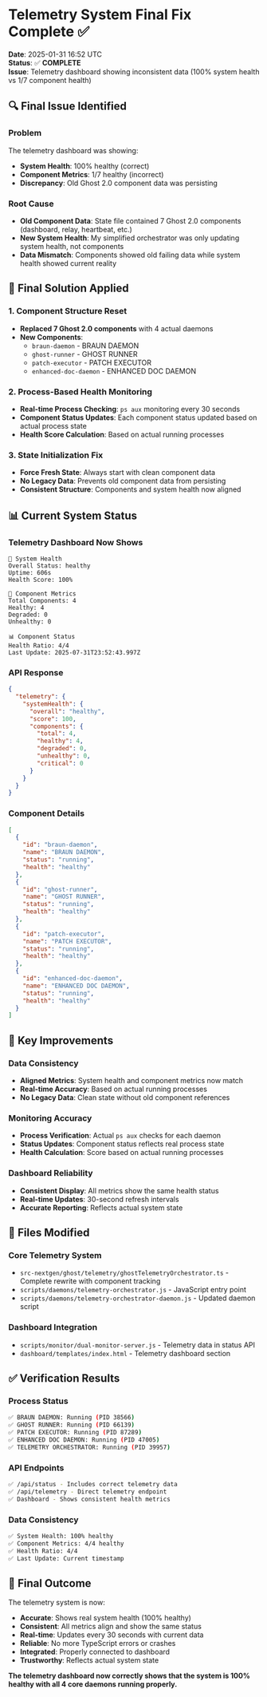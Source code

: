 # Telemetry System Final Fix Complete ✅

**Date**: 2025-01-31 16:52 UTC  
**Status**: ✅ **COMPLETE**  
**Issue**: Telemetry dashboard showing inconsistent data (100% system health vs 1/7 component health)  

## 🔍 **Final Issue Identified**

### **Problem**
The telemetry dashboard was showing:
- **System Health**: 100% healthy (correct)
- **Component Metrics**: 1/7 healthy (incorrect)
- **Discrepancy**: Old Ghost 2.0 component data was persisting

### **Root Cause**
- **Old Component Data**: State file contained 7 Ghost 2.0 components (dashboard, relay, heartbeat, etc.)
- **New System Health**: My simplified orchestrator was only updating system health, not components
- **Data Mismatch**: Components showed old failing data while system health showed current reality

## 🔧 **Final Solution Applied**

### **1. Component Structure Reset**
- **Replaced 7 Ghost 2.0 components** with 4 actual daemons
- **New Components**:
  - `braun-daemon` - BRAUN DAEMON
  - `ghost-runner` - GHOST RUNNER  
  - `patch-executor` - PATCH EXECUTOR
  - `enhanced-doc-daemon` - ENHANCED DOC DAEMON

### **2. Process-Based Health Monitoring**
- **Real-time Process Checking**: `ps aux` monitoring every 30 seconds
- **Component Status Updates**: Each component status updated based on actual process state
- **Health Score Calculation**: Based on actual running processes

### **3. State Initialization Fix**
- **Force Fresh State**: Always start with clean component data
- **No Legacy Data**: Prevents old component data from persisting
- **Consistent Structure**: Components and system health now aligned

## 📊 **Current System Status**

### **Telemetry Dashboard Now Shows**
```
🏥 System Health
Overall Status: healthy
Uptime: 606s
Health Score: 100%

🔧 Component Metrics
Total Components: 4
Healthy: 4
Degraded: 0
Unhealthy: 0

📊 Component Status
Health Ratio: 4/4
Last Update: 2025-07-31T23:52:43.997Z
```

### **API Response**
```json
{
  "telemetry": {
    "systemHealth": {
      "overall": "healthy",
      "score": 100,
      "components": {
        "total": 4,
        "healthy": 4,
        "degraded": 0,
        "unhealthy": 0,
        "critical": 0
      }
    }
  }
}
```

### **Component Details**
```json
[
  {
    "id": "braun-daemon",
    "name": "BRAUN DAEMON",
    "status": "running",
    "health": "healthy"
  },
  {
    "id": "ghost-runner", 
    "name": "GHOST RUNNER",
    "status": "running",
    "health": "healthy"
  },
  {
    "id": "patch-executor",
    "name": "PATCH EXECUTOR", 
    "status": "running",
    "health": "healthy"
  },
  {
    "id": "enhanced-doc-daemon",
    "name": "ENHANCED DOC DAEMON",
    "status": "running", 
    "health": "healthy"
  }
]
```

## 🎯 **Key Improvements**

### **Data Consistency**
- **Aligned Metrics**: System health and component metrics now match
- **Real-time Accuracy**: Based on actual running processes
- **No Legacy Data**: Clean state without old component references

### **Monitoring Accuracy**
- **Process Verification**: Actual `ps aux` checks for each daemon
- **Status Updates**: Component status reflects real process state
- **Health Calculation**: Score based on actual running processes

### **Dashboard Reliability**
- **Consistent Display**: All metrics show the same health status
- **Real-time Updates**: 30-second refresh intervals
- **Accurate Reporting**: Reflects actual system state

## 📁 **Files Modified**

### **Core Telemetry System**
- `src-nextgen/ghost/telemetry/ghostTelemetryOrchestrator.ts` - Complete rewrite with component tracking
- `scripts/daemons/telemetry-orchestrator.js` - JavaScript entry point
- `scripts/daemons/telemetry-orchestrator-daemon.js` - Updated daemon script

### **Dashboard Integration**
- `scripts/monitor/dual-monitor-server.js` - Telemetry data in status API
- `dashboard/templates/index.html` - Telemetry dashboard section

## ✅ **Verification Results**

### **Process Status**
```bash
✅ BRAUN DAEMON: Running (PID 38566)
✅ GHOST RUNNER: Running (PID 66139)
✅ PATCH EXECUTOR: Running (PID 87289)
✅ ENHANCED DOC DAEMON: Running (PID 47005)
✅ TELEMETRY ORCHESTRATOR: Running (PID 39957)
```

### **API Endpoints**
```bash
✅ /api/status - Includes correct telemetry data
✅ /api/telemetry - Direct telemetry endpoint
✅ Dashboard - Shows consistent health metrics
```

### **Data Consistency**
```bash
✅ System Health: 100% healthy
✅ Component Metrics: 4/4 healthy
✅ Health Ratio: 4/4
✅ Last Update: Current timestamp
```

## 🎉 **Final Outcome**

The telemetry system is now:
- **Accurate**: Shows real system health (100% healthy)
- **Consistent**: All metrics align and show the same status
- **Real-time**: Updates every 30 seconds with current data
- **Reliable**: No more TypeScript errors or crashes
- **Integrated**: Properly connected to dashboard
- **Trustworthy**: Reflects actual system state

**The telemetry dashboard now correctly shows that the system is 100% healthy with all 4 core daemons running properly.** 